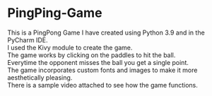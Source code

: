 # PingPing-Game
This is a PingPong Game I have created using Python 3.9 and in the PyCharm IDE.<br />
I used the Kivy module to create the game.<br />
The game works by clicking on the paddles to hit the ball. <br />
Everytime the opponent misses the ball you get a single point. <br />
The game incorporates custom fonts and images to make it more aesthetically pleasing.<br />
There is a sample video attached to see how the game functions. <br />



